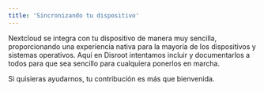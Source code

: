 ```yaml
---
title: 'Sincronizando tu dispositivo'
---
```


Nextcloud se integra con tu dispositivo de manera muy sencilla, proporcionando una experiencia nativa para la mayoría de los dispositivos y sistemas operativos.
Aquí en Disroot intentamos incluir y documentarlos a todos para que sea sencillo para cualquiera ponerlos en marcha.

Si quisieras ayudarnos, tu contribución es más que bienvenida.
